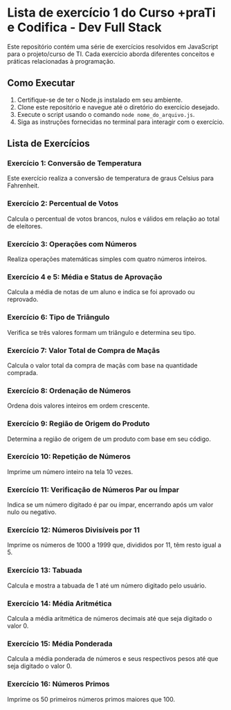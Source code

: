 # Lista de exercício 1 do Curso +praTi e Codifica - Dev Full Stack

Este repositório contém uma série de exercícios resolvidos em JavaScript para o projeto/curso de TI. Cada exercício aborda diferentes conceitos e práticas relacionadas à programação.

## Como Executar

1. Certifique-se de ter o Node.js instalado em seu ambiente.
2. Clone este repositório e navegue até o diretório do exercício desejado.
3. Execute o script usando o comando `node nome_do_arquivo.js`.
4. Siga as instruções fornecidas no terminal para interagir com o exercício.

## Lista de Exercícios

### Exercício 1: Conversão de Temperatura

Este exercício realiza a conversão de temperatura de graus Celsius para Fahrenheit.

### Exercício 2: Percentual de Votos

Calcula o percentual de votos brancos, nulos e válidos em relação ao total de eleitores.

### Exercício 3: Operações com Números

Realiza operações matemáticas simples com quatro números inteiros.

### Exercício 4 e 5: Média e Status de Aprovação

Calcula a média de notas de um aluno e indica se foi aprovado ou reprovado.

### Exercício 6: Tipo de Triângulo

Verifica se três valores formam um triângulo e determina seu tipo.

### Exercício 7: Valor Total de Compra de Maçãs

Calcula o valor total da compra de maçãs com base na quantidade comprada.

### Exercício 8: Ordenação de Números

Ordena dois valores inteiros em ordem crescente.

### Exercício 9: Região de Origem do Produto

Determina a região de origem de um produto com base em seu código.

### Exercício 10: Repetição de Números

Imprime um número inteiro na tela 10 vezes.

### Exercício 11: Verificação de Números Par ou Ímpar

Indica se um número digitado é par ou ímpar, encerrando após um valor nulo ou negativo.

### Exercício 12: Números Divisíveis por 11

Imprime os números de 1000 a 1999 que, divididos por 11, têm resto igual a 5.

### Exercício 13: Tabuada

Calcula e mostra a tabuada de 1 até um número digitado pelo usuário.

### Exercício 14: Média Aritmética

Calcula a média aritmética de números decimais até que seja digitado o valor 0.

### Exercício 15: Média Ponderada

Calcula a média ponderada de números e seus respectivos pesos até que seja digitado o valor 0.

### Exercício 16: Números Primos

Imprime os 50 primeiros números primos maiores que 100.